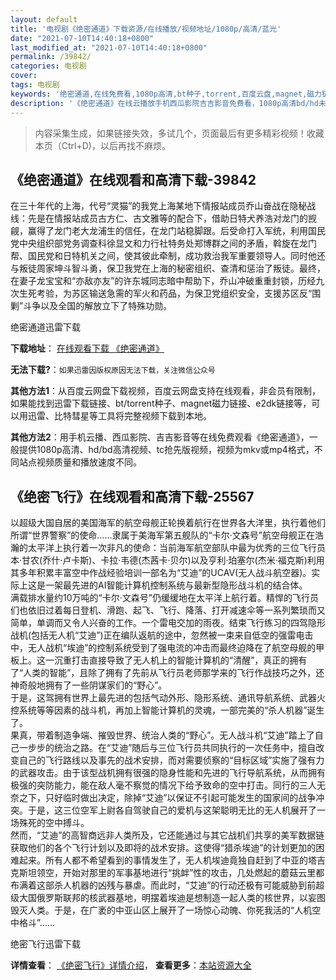 ```yaml
---
layout: default
title: '电视剧《绝密通道》下载资源/在线播放/视频地址/1080p/高清/蓝光'
date: "2021-07-10T14:40:18+0800"
last_modified_at: "2021-07-10T14:40:18+0800"
permalink: /39842/
categories: 电视剧
cover:
tags: 电视剧
keywords: '绝密通道,在线免费看,1080p高清,bt种子,torrent,百度云盘,magnet,磁力链,迅雷下载资源'
description: '《绝密通道》在线云播放手机西瓜影院吉吉影音免费看，1080p高清bd/hd未删减完整版和tc抢先枪版，mkv/mp4格式，附带bt/torrent种子、magnet/磁力链、百度云盘、网盘资源迅雷下载链接'
---
```


>内容采集生成，如果链接失效，多试几个，页面最后有更多精彩视频！收藏本页（Ctrl+D)，以后再找不麻烦。


## 《绝密通道》在线观看和高清下载-39842

在三十年代的上海，代号&ldquo;灵猫”的我党上海某地下情报站成员乔山奋战在隐秘战线：先是在情报站成员古方仁、古文雅等的配合下，借助日特犬养浩对龙门的觊觎，赢得了龙门老大龙浦生的信任，在龙门站稳脚跟。后受命打入军统，利用国民党中央组织部党务调查科徐显文和力行社特务处郑博群之间的矛盾，斡旋在龙门帮、国民党和日特机关之间，使其彼此牵制，成功救治我军重要领导人。同时他还与叛徒周家坤斗智斗勇，保卫我党在上海的秘密组织、查清和惩治了叛徒。最终，在妻子龙宝宝和&ldquo;亦敌亦友”的许东城同志暗中帮助下，乔山冲破重重封锁，历经九次生死考验，为苏区输送急需的军火和药品，为保卫党组织安全，支援苏区反&ldquo;围剿”斗争以及全国的解放立下了特殊功勋。</p>


绝密通道迅雷下载

**下载地址**： [在线观看下载 《绝密通道》](https://www.993dy.com//vod-detail-id-12434.html) 


**无法下载?**：`如果迅雷因版权原因无法下载，关注微信公众号 `

**其他方法1**：从百度云网盘下载视频，百度云网盘支持在线观看，非会员有限制，如果能找到迅雷下载链接、bt/torrent种子、magnet磁力链接、e2dk链接等，可以用迅雷、比特彗星等工具将完整视频下载到本地。

**其他方法2**：用手机云播、西瓜影院、吉吉影音等在线免费观看《绝密通道》，一般提供1080p高清、hd/bd高清视频、tc抢先版视频，视频为mkv或mp4格式，不同站点视频质量和播放速度不同。


## 《绝密飞行》在线观看和高清下载-25567

以超级大国自居的美国海军的航空母舰正轮换着航行在世界各大洋里，执行着他们所谓&ldquo;世界警察”的使命&hellip;…隶属于美海军第五舰队的&ldquo;卡尔·文森号&rdquo;航空母舰正在浩瀚的太平洋上执行着一次非凡的使命：当前海军航空部队中最为优秀的三位飞行员本&middot;甘农(乔什·卢卡斯)、卡拉&middot;韦德(杰茜卡&middot;贝尔)以及亨利·珀塞尔(杰米·福克斯)利用其多年积累丰富空中作战经验培训一部名为&ldquo;艾迪”的UCAV(无人战斗航空器)。实际上这是一架最先进的AI智能计算机控制系统与最新型隐形战斗机的结合体。<br />满载排水量约10万吨的&ldquo;卡尔·文森号&rdquo;仍缓缓地在太平洋上航行着。精悍的飞行员们也依旧过着每日登机、滑跑、起飞、飞行、降落、打开减速伞等一系列繁琐而又简单，单调而又令人兴奋的工作。一个雷电交加的雨夜。结束飞行练习的四驾隐形战机(包括无人机&ldquo;艾迪”)正在编队返航的途中，忽然被一束来自低空的强雷电击中，无人战机“埃迪”的控制系统受到了强电流的冲击而最终迫降在了航空母舰的甲板上。这一沉重打击直接导致了无人机上的智能计算机的“清醒”，真正的拥有了&ldquo;人类的智能&rdquo;，且除了拥有了先前从飞行员老师那学来的飞行作战技巧之外，还神奇般地拥有了一些阴谋家们的“野心”。<br />于是，这驾拥有世界上最先进的包括气动外形、隐形系统、通讯导航系统、武器火控系统等等因素的战斗机，再加上智能计算机的灵魂，一部完美的“杀人机器&rdquo;诞生了。<br />果真，带着制造争端、摧毁世界、统治人类的“野心”。无人战斗机“艾迪”踏上了自己一步步的统治之路。在“艾迪”随后与三位飞行员共同执行的一次任务中，擅自改变自己的飞行路线以及事先的战术安排，而对需要侦察的“目标区域”实施了强有力的武器攻击。由于该型战机拥有很强的隐身性能和先进的飞行导航系统，从而拥有极强的突防能力，能在敌人毫不察觉的情况下给予致命的空中打击。同行的三人无奈之下，只好临时做出决定，除掉“艾迪”以保证不引起可能发生的国家间的战争冲突。于是，这三位空军上尉各自驾驶自己的爱机与这架聪明无比的无人机展开了一场殊死的空中搏斗。<br />然而，“艾迪”的高智商远非人类所及，它还能通过与其它战机们共享的美军数据链获取他们的各个飞行计划以及即将的战术安排。这使得“猎杀埃迪”的计划更加的困难起来。所有人都不希望看到的事情发生了，无人机埃迪竟独自赶到了中亚的塔吉克斯坦领空，开始对那里的军事基地进行&ldquo;挑衅”性的攻击，几处燃起的蘑菇云里都布满着这部杀人机器的凶残与暴虐。而此时，“艾迪”的行动还极有可能威胁到前超级大国俄罗斯联邦的核武器基地，明摆着埃迪是想制造一起人类的核世界，以妄图毁灭人类。于是，在广袤的中亚山区上展开了一场惊心动魄、你死我活的“人机空中格斗”……


绝密飞行迅雷下载

**详情查看**： [《绝密飞行》详情介绍](/movie/25567/)， **查看更多**：[本站资源大全](/movie/t/all/)

